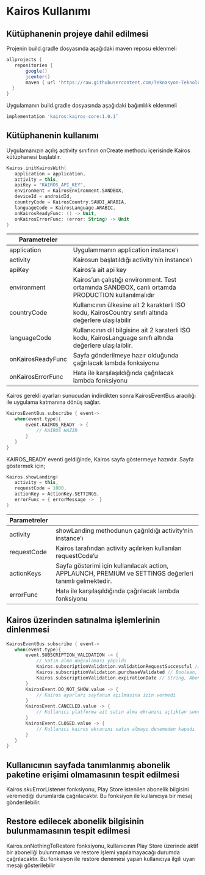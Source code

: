 # Kairos Kullanımı

## Kütüphanenin projeye dahil edilmesi

Projenin build.gradle dosyasında aşağıdaki maven reposu eklenmeli

```gradle
allprojects {
   repositories {
       google()
       jcenter()
       maven { url 'https://raw.githubusercontent.com/Teknasyon-Teknoloji/kairos-android-sdk/master/' }
  }
}
```

Uygulamanın build.gradle dosyasında aşağıdaki bağımlılık eklenmeli

```gradle
implementation 'kairos:kairos-core:1.0.1’
```

## Kütüphanenin kullanımı
Uygulamanızın açılış activity sınıfının onCreate methodu içerisinde Kairos kütüphanesi başlatılır.

```kotlin
Kairos.initKairosWith(
   application = application,
   activity = this,
   apiKey = "KAIROS_API_KEY",
   environment = KairosEnvironment.SANDBOX,
   deviceId = androidId,
   countryCode = KairosCountry.SAUDI_ARABIA,
   languageCode = KairosLanguage.ARABIC,
   onKairosReadyFunc: () -> Unit,
   onKairosErrorFunc: (error: String) -> Unit
)
```



| Parametreler | |
| ----- | ----- |
| application | Uygulammanın application instance’ı |
| activity | Kairosun başlatıldığı activity’nin instance’ı |
| apiKey | Kairos’a ait api key |
| environment | Kairos’un çalıştığı environment. Test ortamında SANDBOX, canlı ortamda PRODUCTION kullanılmalıdır |
| countryCode | Kullanıcının ülkesine ait 2 karakterli ISO kodu,  KairosCountry sınıfı altında değerlere ulaşılabilir |
| languageCode | Kullanıcının dil bilgisine  ait 2 karaterli ISO kodu, KairosLanguage sınıfı altında değerlere ulaşılaiblir. |
| onKairosReadyFunc | Sayfa gönderilmeye hazır olduğunda çağrılacak lambda fonksiyonu |
| onKairosErrorFunc | Hata ile karşılaşıldığında çağrılacak lambda fonksiyonu |


Kairos gerekli ayarları sunucudan indirdikten sonra KairosEventBus aracılığı ile uygulama katmanına dönüş sağlar.

```kotlin
KairosEventBus.subscribe { event->
   when(event.type){
       event.KAIROS_READY -> {
           // KAIROS HAZIR
       }
   }
}
```

KAIROS_READY eventi geldiğinde, Kairos sayfa göstermeye hazırdır. Sayfa göstermek için;

```kotlin
Kairos.showLanding(
   activity = this,
   requestCode = 1000,
   actionKey = ActionKey.SETTINGS,
   errorFunc = { errorMessage ->  }
)
```


| Parametreler | |
| ------ | ------ |
| activity | showLanding methodunun çağrıldığı activity’nin instance’ı |
| requestCode | Kairos tarafından activity açılırken kullanılan requestCode’u |
| actionKeys | Sayfa gösterimi için kullanılacak action, APPLAUNCH, PREMIUM ve SETTINGS değerleri tanımlı gelmektedir. |
| errorFunc | Hata ile karşılaşıldığında çağrılacak lambda fonksiyonu |

## Kairos üzerinden satınalma işlemlerinin dinlenmesi

```kotlin
KairosEventBus.subscribe { event->
   when(event.type){
       event.SUBSCRIPTION_VALIDATION -> {
           // Satın alma doğrulaması yapıldı
           Kairos.subscriptionValidation.validationRequestSuccessful // Boolean, satın alma doğrulama isteği yapılmış ise true değil ise false
           Kairos.subscriptionValidation.purchaseValidated // Boolean, satın alma doğrulanmış ise true, değil ise false
           Kairos.subscriptionValidation.expirationDate // String, Abonelik bitiş tarihi
       }
       KairosEvent.DO_NOT_SHOW.value -> {
           // Kairos ayarları sayfanın açılmasına izin vermedi
       }
       KairosEvent.CANCELED.value -> {
           // Kullanıcı platforma ait satın alma ekranını açtıktan sonra sayfayı kapadı
       }
       KairosEvent.CLOSED.value -> {
           // Kullanıcı kairos ekranını satın almayı denemeden kapadı
       }
   }
}
```


## Kullanıcının sayfada tanımlanmış abonelik paketine erişimi olmamasının tespit edilmesi

Kairos.skuErrorListener fonksiyonu, Play Store istenilen abonelik bilgisini veremediği durumlarda çağrılacaktır. Bu fonksiyon ile kullanıcıya bir mesaj gönderilebilir.

## Restore edilecek abonelik bilgisinin bulunmamasının tespit edilmesi
Kairos.onNothingToRestore fonksiyonu, kullanıcının Play Store üzerinde aktif bir aboneliği bulunmaması ve restore işlemi yapılamayacağı durumda çağrılacaktır. Bu fonksiyon ile restore denemesi yapan kullanıcıya ilgili uyarı mesajı gösterilebilir
